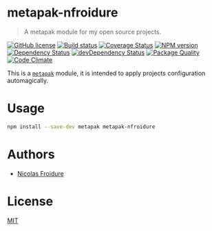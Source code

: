 [//]: # ( )
[//]: # (This file is automatically generated by a `metapak`)
[//]: # (module. Do not change it  except between the)
[//]: # (`content:start/end` flags, your changes would)
[//]: # (be overridden.)
[//]: # ( )
# metapak-nfroidure
> A metapak module for my open source projects.

[![GitHub license](https://img.shields.io/badge/license-MIT-blue.svg)](https://github.com/nfroidure/metapak-nfroidure/blob/master/LICENSE)
[![Build status](https://travis-ci.com/nfroidure/metapak-nfroidure.svg?branch=master)](https://travis-ci.com/github/nfroidure/metapak-nfroidure)
[![Coverage Status](https://coveralls.io/repos/github/nfroidure/metapak-nfroidure/badge.svg?branch=master)](https://coveralls.io/github/nfroidure/metapak-nfroidure?branch=master)
[![NPM version](https://badge.fury.io/js/metapak-nfroidure.svg)](https://npmjs.org/package/metapak-nfroidure)
[![Dependency Status](https://david-dm.org/nfroidure/metapak-nfroidure.svg)](https://david-dm.org/nfroidure/metapak-nfroidure)
[![devDependency Status](https://david-dm.org/nfroidure/metapak-nfroidure/dev-status.svg)](https://david-dm.org/nfroidure/metapak-nfroidure#info=devDependencies)
[![Package Quality](https://npm.packagequality.com/shield/metapak-nfroidure.svg)](https://packagequality.com/#?package=metapak-nfroidure)
[![Code Climate](https://codeclimate.com/github/nfroidure/metapak-nfroidure.svg)](https://codeclimate.com/github/nfroidure/metapak-nfroidure)


[//]: # (::contents:start)

This is a [`metapak`](https://github.com/nfroidure/metapak) module, it is
intended to apply projects configuration automagically.

# Usage

```sh
npm install --save-dev metapak metapak-nfroidure
```

[//]: # (::contents:end)

# Authors
- [Nicolas Froidure](https://insertafter.com/en/index.html)

# License
[MIT](https://github.com/nfroidure/metapak-nfroidure/blob/master/LICENSE)
